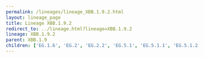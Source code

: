 ```yaml
---
permalink: /lineages/lineage_XBB.1.9.2.html
layout: lineage_page
title: Lineage XBB.1.9.2
redirect_to: ../lineage.html?lineage=XBB.1.9.2
lineage: XBB.1.9.2
parent: XBB.1.9
children: ['EG.1.6', 'EG.2', 'EG.2.2', 'EG.5.1', 'EG.5.1.1', 'EG.5.1.2', 'EG.5.1.3', 'EG.5.1.4', 'EG.5.1.6', 'EG.5.1.8', 'EG.5.1.12', 'EG.5.1.13', 'EG.5.1.14', 'EG.5.1.15', 'EG.5.1.16', 'EG.5.1.17', 'EG.5.1.18', 'EG.6.1', 'EG.10.1', 'XBB.1.9.2']
---
```

